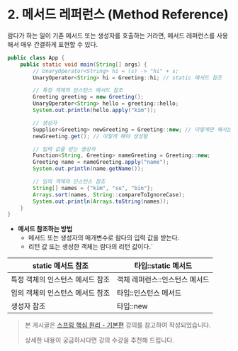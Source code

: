 # 2. 메서드 레퍼런스 (Method Reference)

람다가 하는 일이 기존 메서드 또는 생성자를 호출하는 거라면, 메서드 레퍼런스를 사용해서 매우 간결하게 표현할 수 있다.

```java
public class App {
    public static void main(String[] args) {
        // UnaryOperator<String> hi = (s) -> "hi" + s;
        UnaryOperator<String> hi = Greeting::hi; // static 메서드 참조

        // 특정 객체의 인스턴스 메서드 참조
        Greeting greeting = new Greeting();
        UnaryOperator<String> hello = greeting::hello;
        System.out.println(hello.apply("kim"));

        // 생성자
        Supplier<Greeting> newGreeting = Greeting::new; // 이렇게만 해서는 아무런 일도 벌어지지 않음
        newGreeting.get(); // 이렇게 해야 생성됨

        // 입력 값을 받는 생성자
        Function<String, Greeting> nameGreeting = Greeting::new;
        Greeting name = nameGreeting.apply("name");
        System.out.println(name.getName());

        // 임의 객체의 인스턴스 참조
        String[] names = {"kim", "su", "bin"};
        Arrays.sort(names, String::compareToIgnoreCase);
        System.out.println(Arrays.toString(names));
    }
}
```

- **메서드 참조하는 방법**
  - 메서드 또는 생성자의 매개변수로 람다의 입력 값을 받는다.
  - 리턴 값 또는 생성한 객체는 람다의 리턴 값이다.`

| static 메서드 참조      | 타입::static 메서드    |
|--------------------|-------------------|
| 특정 객체의 인스턴스 메서드 참조 | 객체 레퍼런스::인스턴스 메서드 |
| 임의 객체의 인스턴스 메서드 참조 | 타입::인스턴스 메서드      |
| 생성자 참조             | 타입::new           |

> 본 게시글은 [스프링 핵심 원리 - 기본편](https://www.inflearn.com/course/the-java-java8) 강의를 참고하여 작성되었습니다.
>
>
> 상세한 내용이 궁금하시다면 강의 수강을 추천해 드립니다.
>
